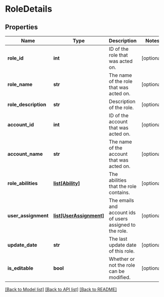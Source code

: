 # RoleDetails

## Properties
Name | Type | Description | Notes
------------ | ------------- | ------------- | -------------
**role_id** | **int** | ID of the role that was acted on. | [optional] 
**role_name** | **str** | The name of the role that was acted on. | [optional] 
**role_description** | **str** | Description of the role. | [optional] 
**account_id** | **int** | ID of the account that was acted on. | [optional] 
**account_name** | **str** | The name of the account that was acted on. | [optional] 
**role_abilities** | [**list[Ability]**](Ability.md) | The abilities that the role contains. | [optional] 
**user_assignment** | [**list[UserAssignment]**](UserAssignment.md) | The emails and account ids of users assigned to the role. | [optional] 
**update_date** | **str** | The last update date of this role. | [optional] 
**is_editable** | **bool** | Whether or not the role can be modified. | [optional] 

[[Back to Model list]](../README.md#documentation-for-models) [[Back to API list]](../README.md#documentation-for-api-endpoints) [[Back to README]](../README.md)

